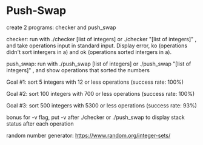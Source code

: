 # Push-Swap

create 2 programs: checker and push_swap

checker: run with ./checker [list of integers]   or   ./checker "[list of integers]"  , and take operations input in standard input. Display error, ko (operations didn't sort intergers in a) and ok (operations sorted intergers in a).

push_swap: run with ./push_swap [list of integers]   or   ./push_swap "[list of integers]"  , and show operations that sorted the numbers


Goal #1: sort 5 integers with 12 or less operations (success rate: 100%)

Goal #2: sort 100 integers with 700 or less operations (success rate: 100%)

Goal #3: sort 500 integers with 5300 or less operations (success rate: 93%)

bonus for -v flag, put -v after ./checker or ./push_swap to display stack status after each operation


random number generator: https://www.random.org/integer-sets/

